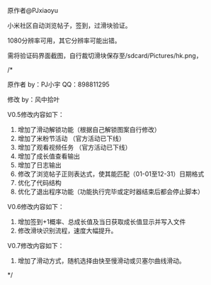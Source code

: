 原作者@PJxiaoyu

小米社区自动浏览帖子，签到，过滑块验证。

1080分辨率可用，其它分辨率可能出错。


需将验证码界面截图，自行裁切滑块保存至/sdcard/Pictures/hk.png，



/*

原作者  by：PJ小宇    QQ：898811295

修改    by：风中拾叶



V0.5修改内容如下：
1. 增加了滑动解锁功能（根据自己解锁图案自行修改）
2. 增加了米粉节活动  （官方活动已下线）
3. 增加了观看视频任务  （官方活动已下线）
4. 增加了成长值查看输出
5. 增加了日志输出
6. 修改了浏览帖子正则表达式，使其能匹配（01-01至12-31）日期格式
7. 优化了代码结构 
8. 优化了退出程序功能（功能执行完毕或定时器结束后都会停止脚本）

V0.6修改内容如下：
1. 增加签到+1概率、总成长值及当日获取成长值显示并写入文件
2. 修改滑块识别流程，速度大幅提升。

V0.7修改内容如下：
1. 增加了滑动方式，随机选择由快至慢滑动或贝塞尔曲线滑动。

*/
